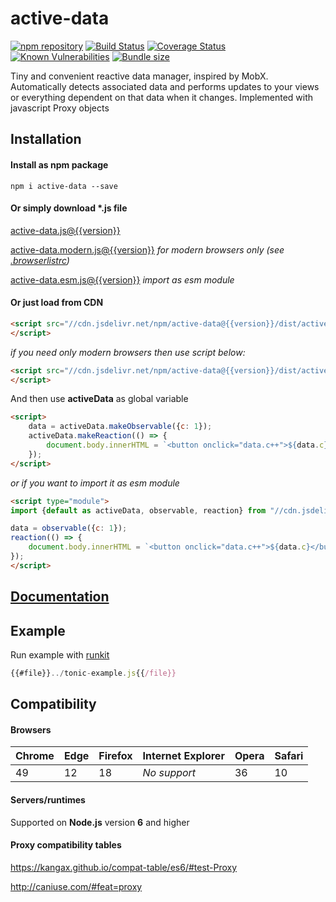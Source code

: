 # active-data

[![npm repository](https://img.shields.io/npm/v/active-data.svg)](https://www.npmjs.com/package/active-data)
[![Build Status](https://travis-ci.org/forceuser/active-data.svg?branch=master)](https://travis-ci.org/forceuser/active-data)
[![Coverage Status](https://img.shields.io/codecov/c/github/forceuser/active-data/master.svg)](https://codecov.io/gh/forceuser/active-data)
[![Known Vulnerabilities](https://snyk.io/test/github/forceuser/active-data/badge.svg)](https://snyk.io/test/github/forceuser/active-data)
[![Bundle size](https://badgen.net/bundlephobia/minzip/active-data)](https://bundlephobia.com/result?p=active-data)

Tiny and convenient reactive data manager, inspired by MobX. Automatically detects associated data and performs updates to your views or everything dependent on that data when it changes. Implemented with javascript Proxy objects

## Installation

#### Install as npm package

```shell
npm i active-data --save
```

#### Or simply download \*.js file

[active-data.js@{{version}}](https://github.com/forceuser/active-data/releases/download/{{version}}/active-data.js)

[active-data.modern.js@{{version}}](https://github.com/forceuser/active-data/releases/download/{{version}}/active-data.modern.js) *for modern browsers only (see [.browserlistrc](https://github.com/forceuser/active-data/blob/master/.browserslistrc))*

[active-data.esm.js@{{version}}](https://github.com/forceuser/active-data/releases/download/{{version}}/active-data.esm.js) *import as esm module*

#### Or just load from CDN

```html
<script src="//cdn.jsdelivr.net/npm/active-data@{{version}}/dist/active-data.js" integrity="{{#ssri}}../dist/active-data.js{{/ssri}}" crossorigin="anonymous">
</script>
```

*if you need only modern browsers then use script below:*

```html
<script src="//cdn.jsdelivr.net/npm/active-data@{{version}}/dist/active-data.modern.js" integrity="{{#ssri}}../dist/active-data.modern.js{{/ssri}}" crossorigin="anonymous">
</script>
```

And then use **activeData** as global variable
```html
<script>
	data = activeData.makeObservable({c: 1});
	activeData.makeReaction(() => {
		document.body.innerHTML = `<button onclick="data.c++">${data.c}</button>`;
	});
</script>
```

*or if you want to import it as esm module*

```html
<script type="module">
import {default as activeData, observable, reaction} from "//cdn.jsdelivr.net/npm/active-data@{{version}}/dist/active-data.esm.js";

data = observable({c: 1});
reaction(() => {
	document.body.innerHTML = `<button onclick="data.c++">${data.c}</button>`;
});
</script>
```

## [Documentation](./DOCUMENTATION.md)

## Example

Run example with [runkit](https://npm.runkit.com/active-data)

```js
{{#file}}../tonic-example.js{{/file}}
```

## Compatibility

#### Browsers

| Chrome | Edge | Firefox | Internet Explorer | Opera | Safari |
| ------ | ---- | ------- | ----------------- | ----- | ------ |
| 49     | 12   | 18      | *No support*      | 36    | 10     |

#### Servers/runtimes

Supported on **Node.js** version **6** and higher

#### Proxy compatibility tables

https://kangax.github.io/compat-table/es6/#test-Proxy

http://caniuse.com/#feat=proxy
